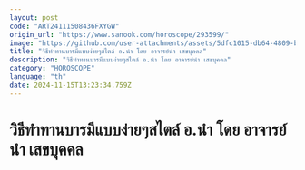 ```yaml
---
layout: post
code: "ART24111508436FXYGW"
origin_url: "https://www.sanook.com/horoscope/293599/"
image: "https://github.com/user-attachments/assets/5dfc1015-db64-4809-b5ab-0ed23a533ecb"
title: "วิธีทำทานบารมีแบบง่ายๆสไตล์ อ.นำ โดย อาจารย์นำ เสขบุคคล"
description: "วิธีทำทานบารมีแบบง่ายๆสไตล์ อ.นำ โดย อาจารย์นำ เสขบุคคล"
category: "HOROSCOPE"
language: "th"
date: 2024-11-15T13:23:34.759Z
---
```


# วิธีทำทานบารมีแบบง่ายๆสไตล์ อ.นำ โดย อาจารย์นำ เสขบุคคล